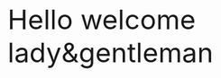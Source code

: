 <body background="https://www.picz.in.th/image/T5Y8Y0"> 
<font size="7"> Hello welcome lady&gentleman </font> <br>
